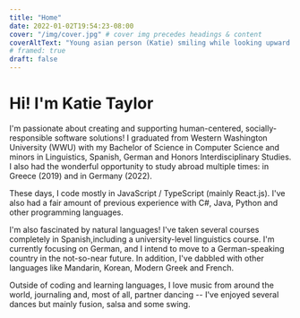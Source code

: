 ```yaml
---
title: "Home"
date: 2022-01-02T19:54:23-08:00
cover: "/img/cover.jpg" # cover img precedes headings & content
coverAltText: "Young asian person (Katie) smiling while looking upward in front of large mossy rocks"
# framed: true
draft: false
---
```


# Hi! I'm Katie Taylor

<!-- ![Young asian person (Katie) smiling while looking upward in front of large mossy rocks](/img/cover.jpg) -->

I'm passionate about creating and supporting human-centered, socially-responsible software solutions! I graduated from Western Washington University (WWU) with my Bachelor of Science in Computer Science and minors in Linguistics, Spanish, German and Honors Interdisciplinary Studies. I also had the wonderful opportunity to study abroad multiple times: in Greece (2019) and in Germany (2022).

These days, I code mostly in JavaScript / TypeScript (mainly React.js). I've also had a fair amount of previous experience with C#, Java, Python and other programming languages.

I'm also fascinated by natural languages! I've taken several courses completely in Spanish,including a university-level linguistics course. I'm currently focusing on German, and I intend to move to a German-speaking country in the not-so-near future. In addition, I've dabbled with other languages like Mandarin, Korean, Modern Greek and French.

Outside of coding and learning languages, I love music from around the world, journaling and, most of all, partner dancing -- I've enjoyed several dances but mainly fusion, salsa and some swing.
